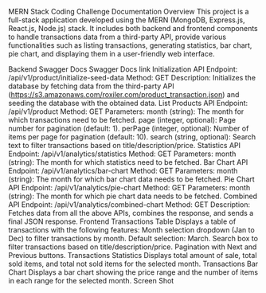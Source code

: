MERN Stack Coding Challenge Documentation
Overview
This project is a full-stack application developed using the MERN (MongoDB, Express.js, React.js, Node.js) stack. It includes both backend and frontend components to handle transactions data from a third-party API, provide various functionalities such as listing transactions, generating statistics, bar chart, pie chart, and displaying them in a user-friendly web interface.

Backend
Swagger Docs
Swagger Docs link
Initialization API
Endpoint: /api/v1/product/initialize-seed-data
Method: GET
Description: Initializes the database by fetching data from the third-party API (https://s3.amazonaws.com/roxiler.com/product_transaction.json) and seeding the database with the obtained data.
List Products API
Endpoint: /api/v1/product
Method: GET
Parameters:
month (string): The month for which transactions need to be fetched.
page (integer, optional): Page number for pagination (default: 1).
perPage (integer, optional): Number of items per page for pagination (default: 10).
search (string, optional): Search text to filter transactions based on title/description/price.
Statistics API
Endpoint: /api/v1/analytics/statistics
Method: GET
Parameters:
month (string): The month for which statistics need to be fetched.
Bar Chart API
Endpoint: /api/v1/analytics/bar-chart
Method: GET
Parameters:
month (string): The month for which bar chart data needs to be fetched.
Pie Chart API
Endpoint: /api/v1/analytics/pie-chart
Method: GET
Parameters:
month (string): The month for which pie chart data needs to be fetched.
Combined API
Endpoint: /api/v1/analytics/combined-chart
Method: GET
Description: Fetches data from all the above APIs, combines the response, and sends a final JSON response.
Frontend
Transactions Table
Displays a table of transactions with the following features:
Month selection dropdown (Jan to Dec) to filter transactions by month.
Default selection: March.
Search box to filter transactions based on title/description/price.
Pagination with Next and Previous buttons.
Transactions Statistics
Displays total amount of sale, total sold items, and total not sold items for the selected month.
Transactions Bar Chart
Displays a bar chart showing the price range and the number of items in each range for the selected month.
Screen Shot

